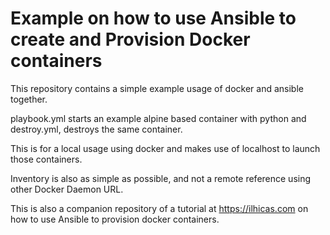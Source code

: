 # Example on how to use Ansible to create and Provision Docker containers

This repository contains a simple example usage of docker and ansible together.

playbook.yml starts an example alpine based container with python and destroy.yml, destroys the same container.

This is for a local usage using docker and makes use of localhost to launch those containers.

Inventory is also as simple as possible, and not a remote reference using other Docker Daemon URL.

This is also a companion repository of a tutorial at https://ilhicas.com on how to use Ansible to provision docker containers.
